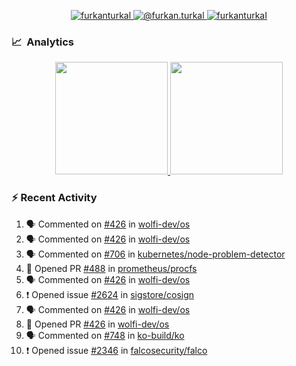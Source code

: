 <p align="center">
  <a href="https://linkedin.com/in/furkanturkal" target="blank">
    <img src="https://img.shields.io/badge/linkedin-%230077B5.svg?&style=for-the-badge&logo=linkedin&logoColor=white" alt="furkanturkal" />
  </a>
  <a href="https://medium.com/@furkan.turkal" target="blank">
    <img src="https://img.shields.io/badge/medium-%2312100E.svg?&style=for-the-badge&logo=medium&logoColor=white" alt="@furkan.turkal" />
  </a>
  <a href="https://twitter.com/furkanturkaI" target="blank">
    <img src="https://img.shields.io/badge/Twitter-1DA1F2?style=for-the-badge&logo=twitter&logoColor=white" alt="furkanturkaI" />
  </a>
</p>

### 📈 &nbsp;Analytics

<p align="center">
  <a href="https://coderstats.net/github/#Dentrax">
    <img height="180em" src="https://github-readme-stats-eight-theta.vercel.app/api?username=Dentrax&show_icons=true&theme=algolia&include_all_commits=true&count_private=true&line_height=26"/>
    <img height="180em" src="https://github-readme-stats-eight-theta.vercel.app/api/top-langs/?username=Dentrax&layout=compact&langs_count=8&theme=algolia&line_height=26"/>
  </a>
</p>

### :zap: Recent Activity

<!--START_SECTION:activity-->
1. 🗣 Commented on [#426](https://github.com/wolfi-dev/os/issues/426) in [wolfi-dev/os](https://github.com/wolfi-dev/os)
2. 🗣 Commented on [#426](https://github.com/wolfi-dev/os/issues/426) in [wolfi-dev/os](https://github.com/wolfi-dev/os)
3. 🗣 Commented on [#706](https://github.com/kubernetes/node-problem-detector/issues/706) in [kubernetes/node-problem-detector](https://github.com/kubernetes/node-problem-detector)
4. 💪 Opened PR [#488](https://github.com/prometheus/procfs/pull/488) in [prometheus/procfs](https://github.com/prometheus/procfs)
5. 🗣 Commented on [#426](https://github.com/wolfi-dev/os/issues/426) in [wolfi-dev/os](https://github.com/wolfi-dev/os)
6. ❗️ Opened issue [#2624](https://github.com/sigstore/cosign/issues/2624) in [sigstore/cosign](https://github.com/sigstore/cosign)
7. 🗣 Commented on [#426](https://github.com/wolfi-dev/os/issues/426) in [wolfi-dev/os](https://github.com/wolfi-dev/os)
8. 💪 Opened PR [#426](https://github.com/wolfi-dev/os/pull/426) in [wolfi-dev/os](https://github.com/wolfi-dev/os)
9. 🗣 Commented on [#748](https://github.com/ko-build/ko/issues/748) in [ko-build/ko](https://github.com/ko-build/ko)
10. ❗️ Opened issue [#2346](https://github.com/falcosecurity/falco/issues/2346) in [falcosecurity/falco](https://github.com/falcosecurity/falco)
<!--END_SECTION:activity-->
